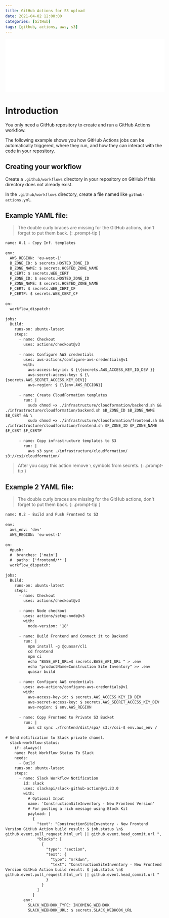 ```yaml
---
title: GitHub Actions for S3 upload
date: 2021-04-02 12:00:00
categories: [GitHub]
tags: [github, actions, aws, s3]
---
```

<script defer data-domain="senad-d.github.io" src="https://plus.seki.ink/js/script.js"></script>
![](https://github.com/senad-d/senad-d.github.io/blob/main/_media/images/git-banner.png?raw=true)

# Introduction

You only need a GitHub repository to create and run a GitHub Actions workflow. 

The following example shows you how GitHub Actions jobs can be automatically triggered, where they run, and how they can interact with the code in your repository.

## Creating your workflow

Create a `.github/workflows` directory in your repository on GitHub if this directory does not already exist.

In the `.github/workflows` directory, create a file named like `github-actions.yml`.

## Example YAML file:

> The double curly braces are missing for the GitHub actions, don't forget to put them back.
{: .prompt-tip }

```shell
name: 0.1 - Copy Inf. templates

env:
  AWS_REGION: 'eu-west-1'
  B_ZONE_ID: $ secrets.HOSTED_ZONE_ID 
  B_ZONE_NAME: $ secrets.HOSTED_ZONE_NAME 
  B_CERT: $ secrets.WEB_CERT 
  F_ZONE_ID: $ secrets.HOSTED_ZONE_ID 
  F_ZONE_NAME: $ secrets.HOSTED_ZONE_NAME 
  F_CERT: $ secrets.WEB_CERT_CF 
  F_CERTP: $ secrets.WEB_CERT_CF 

on:
  workflow_dispatch:
  
jobs:
  Build:
    runs-on: ubuntu-latest
    steps:
      - name: Checkout
        uses: actions/checkout@v3

      - name: Configure AWS credentials
        uses: aws-actions/configure-aws-credentials@v1
        with:
          aws-access-key-id: $ {\{secrets.AWS_ACCESS_KEY_ID_DEV }}
          aws-secret-access-key: $ {\{secrets.AWS_SECRET_ACCESS_KEY_DEV}} 
          aws-region: $ {\{env.AWS_REGION}} 
      
      - name: Create CloudFormation templates
        run: |
          sudo chmod +x ./infrastructure/cloudformation/backend.sh && ./infrastructure/cloudformation/backend.sh $B_ZONE_ID $B_ZONE_NAME $B_CERT && \
          sudo chmod +x ./infrastructure/cloudformation/frontend.sh && ./infrastructure/cloudformation/frontend.sh $F_ZONE_ID $F_ZONE_NAME $F_CERT $F_CERTP

      - name: Copy infrastructure templates to S3
        run: |
          aws s3 sync ./infrastructure/cloudformation/ s3://csi/cloudformation/
```

> After you copy this action remove `\` symbols from secrets.
{: .prompt-tip }

## Example 2 YAML file:

> The double curly braces are missing for the GitHub actions, don't forget to put them back.
{: .prompt-tip }

```shell
name: 0.2 - Build and Push Frontend to S3

env:
  aws_env: 'dev'
  AWS_REGION: 'eu-west-1'

on:
  #push:
  #  branches: ['main']
  #  paths: ['frontend/**']
  workflow_dispatch:
  
jobs:
  Build:
    runs-on: ubuntu-latest
    steps:
      - name: Checkout
        uses: actions/checkout@v3
      
      - name: Node checkout
        uses: actions/setup-node@v3
        with:
          node-version: '18'

      - name: Build Frontend and Connect it to Backend
        run: |
          npm install -g @quasar/cli
          cd frontend
          npm ci
          echo "BASE_API_URL=$ secrets.BASE_API_URL " > .env
          echo "productName=Construction Site Inventory" >> .env
          quasar build

      - name: Configure AWS credentials
        uses: aws-actions/configure-aws-credentials@v1
        with:
          aws-access-key-id: $ secrets.AWS_ACCESS_KEY_ID_DEV 
          aws-secret-access-key: $ secrets.AWS_SECRET_ACCESS_KEY_DEV 
          aws-region: $ env.AWS_REGION 
      
      - name: Copy Frontend to Private S3 Bucket
        run: |
          aws s3 sync ./frontend/dist/spa/ s3://csi-$ env.aws_env /

# Send notification to Slack private chanel.
  slack-workflow-status:
    if: always()
    name: Post Workflow Status To Slack
    needs:
      - Build
    runs-on: ubuntu-latest
    steps:
      - name: Slack Workflow Notification
        id: slack
        uses: slackapi/slack-github-action@v1.23.0
        with:
          # Optional Input
          name: 'ConstructionSiteInventory - New Frontend Version'
          # For posting a rich message using Block Kit
          payload: |
            {
              "text": "ConstructionSiteInventory - New Frontend Version GitHub Action build result: $ job.status \n$ github.event.pull_request.html_url || github.event.head_commit.url ",
              "blocks": [
                {
                  "type": "section",
                  "text": {
                    "type": "mrkdwn",
                    "text": "ConstructionSiteInventory - New Frontend Version GitHub Action build result: $ job.status \n$ github.event.pull_request.html_url || github.event.head_commit.url "
                  }
                }
              ]
            }
        env:
          SLACK_WEBHOOK_TYPE: INCOMING_WEBHOOK
          SLACK_WEBHOOK_URL: $ secrets.SLACK_WEBHOOK_URL 
```
